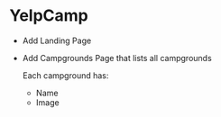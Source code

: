 # YelpCamp

* Add Landing Page
* Add Campgrounds Page that lists all campgrounds

    Each campground has:
    * Name
    * Image